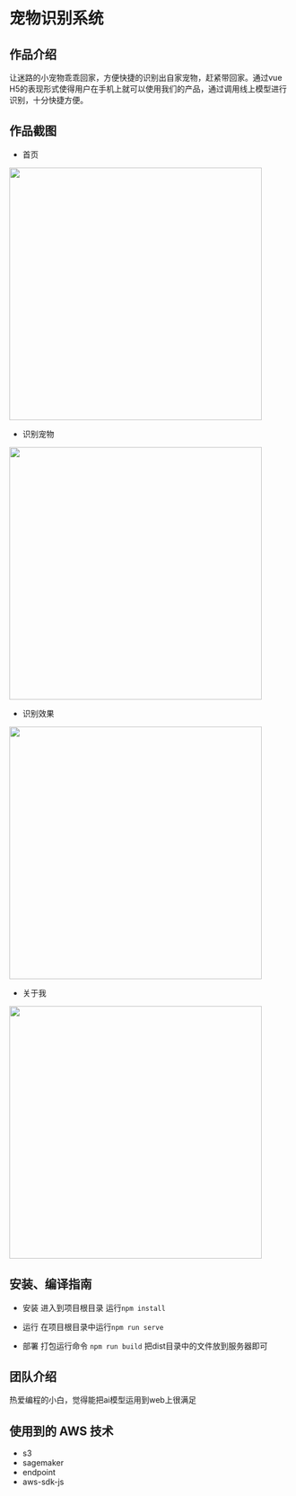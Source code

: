 # 宠物识别系统

## 作品介绍
让迷路的小宠物乖乖回家，方便快捷的识别出自家宠物，赶紧带回家。通过vue H5的表现形式使得用户在手机上就可以使用我们的产品，通过调用线上模型进行识别，十分快捷方便。

## 作品截图

- 首页
<p>
  <img src="./images/1.png" width="450" style="display:inline;" alt="">
</p>

- 识别宠物
<p>
  <img src="./images/2.png" width="450" style="display:inline;" alt="">
</p>

- 识别效果
<p>
  <img src="./images/4.png" width="450" style="display:inline;" alt="">
</p>

- 关于我
<p>
  <img src="./images/3.png" width="450" style="display:inline;" alt="">
</p>

## 安装、编译指南
- 安装
进入到项目根目录 运行`npm install`

- 运行
在项目根目录中运行`npm run serve`

- 部署
打包运行命令
`npm run build`
把dist目录中的文件放到服务器即可

## 团队介绍
热爱编程的小白，觉得能把ai模型运用到web上很满足

## 使用到的 AWS 技术
- s3
- sagemaker
- endpoint
- aws-sdk-js
